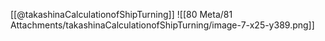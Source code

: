 [[@takashinaCalculationofShipTurning]]
![[80 Meta/81 Attachments/takashinaCalculationofShipTurning/image-7-x25-y389.png]] 
 

